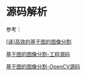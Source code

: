 
# 源码解析

参考：

[[译]高效的基于图的图像分割](https://zhujian.tech/posts/44a20d07.html)

[基于图的图像分割-工程源码](https://zhujian.tech/posts/a4b1a6d9.html)

[基于图的图像分割-OpenCV源码](https://zhujian.tech/posts/18052054.html)